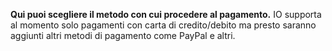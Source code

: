 **Qui puoi scegliere il metodo con cui procedere al pagamento.** IO supporta al momento solo pagamenti con carta di credito/debito ma presto saranno aggiunti altri metodi di pagamento come PayPal e altri.
